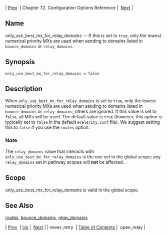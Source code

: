 | [Prev](conf.ref.never_retry)  | Chapter 72. Configuration Options Reference |  [Next](conf.ref.open_relay) |

<a name="conf.ref.only_use_best_mx_for_relay_domains"></a>
## Name

only_use_best_mx_for_relay_domains — If this is set to `true`, only the lowest numerical priority MXs are used when sending to domains listed in `bounce_domains` or `relay_domains`.

## Synopsis

`only_use_best_mx_for_relay_domains = false`

<a name="idp25651696"></a>
## Description

When `only_use_best_mx_for_relay_domains` is set to `true`, only the lowest numerical priority MXs are used when sending to domains listed in `bounce_domains` or `relay_domains`; others are ignored. If this value is set to `false`, all MXs will be used. The default value is `true` (however, this option is typically set to `false` in the default `ecelerity.conf` file). We suggest setting this to `false` if you use the `routes` option.

### Note

The `relay_domains` value that interacts with `only_use_best_mx_for_relay_domains` is the one set in the global scope; any `relay_domains` set in pathway scopes will **not** be affected.

<a name="idp25661248"></a>
## Scope

only_use_best_mx_for_relay_domains is valid in the global scope.

<a name="idp25663104"></a>
## See Also

[routes](conf.ref.routes "routes"), [bounce_domains](conf.ref.bounce_domains "bounce_domains"), [relay_domains](conf.ref.relay_domains "relay_domains")

| [Prev](conf.ref.never_retry)  | [Up](config.options.ref) |  [Next](conf.ref.open_relay) |
| never_retry  | [Table of Contents](index) |  open_relay |

